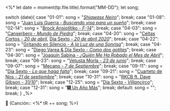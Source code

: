<%*
let date = moment(tp.file.title).format("MM-DD");
let song;

switch (date){
    case "01-01":
        song = "[<cite>Shiawase Neiro</cite>](https://youtu.be/fMX7GCvxk7k)";
        break;
    case "01-08":
        song = "[Juan Luis Guerra - <cite>Buscando visa para un sueño</cite>](https://open.spotify.com/track/6mmcsCrrASekHEUfjuNFOO?si=b1d0d8d240174be7)";
        break;
    case "02-14":
        song = "[Brock Ansiolítiko - <cite>F-14</cite>](https://open.spotify.com/track/4oGRXESd8COP38KdW6nDDs?si=2a4b80b6184a42fa)";
        break;
    case "04-03":
        song = "[Canserbero - <cite>Mundo de Piedra</cite>](https://open.spotify.com/track/4fhF0iJffyUJReKSecg78m?si=8ed237e2f7f24ed4)";
        break;
    case "04-20":
        song = "[Celtas Cortos - <cite>20 de abril</cite>](https://open.spotify.com/track/7ifOnwJC0oH7cfbJQbUye1?si=ba274bcc34d34ab0), [Día Sexto - <cite>20 de abril 2020</cite>](https://open.spotify.com/track/1nETa7U8Qp8niMQ6rSxGDq?si=1f92cd3a7ebb4228)";
        break;
    case "04-22":
        song = "[Gritando en Silencio - <cite>A la Luz de una Sonrisa</cite>](https://youtu.be/IJjmxWg0ymY)";
        break;
    case "04-23":
        song = "[Diego Varea & Día Sexto - <cite>Como dos gotitas</cite>](https://youtu.be/ZI_NGX-OBcA)";
        break;
    case "04-30":
        song = "[Joaquín Sabina - <cite>¿Quién Me Ha Robado el Mes de Abril</cite>](https://open.spotify.com/track/1HX9kKDz6dG4fmLBuKVzOF?si=6ddc6f7a7e994697)";
        break;
    case "06-23":
        song = "[Vetusta Morla - <cite>23 de junio</cite>](https://open.spotify.com/track/3NolL8Ds5qRrYQSVUBKicn?si=b82f52283347496d)";
        break;
    case "09-07":
        song = "[Mecano - <cite>7 de Septiembre</cite>](https://open.spotify.com/track/2fECkGQuw6xt5ObElhbiC1?si=f1e9eb9962c1494a)";
        break;
    case "09-11":
        song = "[Día Sexto - <cite>Lo que haga falta</cite>](https://open.spotify.com/track/5QcNRb25S6Of3a4CLoeGTn?si=080da103ce6c4c96)";
        break;
    case "09-21":
        song = "[Cuarteto de Nos - <cite>21 de septiembre</cite>](https://open.spotify.com/track/3iOFY423D3690MfhE74F8A?si=6ea96a64b34e4f76)";
        break;
    case "10-31":
        song = "[RKCB ft. Dave Gibson - <cite>31/10</cite>](https://open.spotify.com/track/4TwbiHzsLKYydj4CxrufQB?si=63ba43d9f40c486d)";
        break;
    case "12-25":
        song = "[Día Sexto - <cite>Villancirco</cite>](https://open.spotify.com/track/7qCRf31BAx75S60dGHanhD?si=8de7837843204c2f)";
        break;
    case "12-31":
        song = "[🎆 Un Año Más](https://open.spotify.com/playlist/6a0FJFdvpC2HldhmNzGvMw?si=a5ed1f407eec4b8c)";
        break;
    default: 
        song = "";
        break;
} _%>

🎵 (Canción:: <%* tR += song; %>)